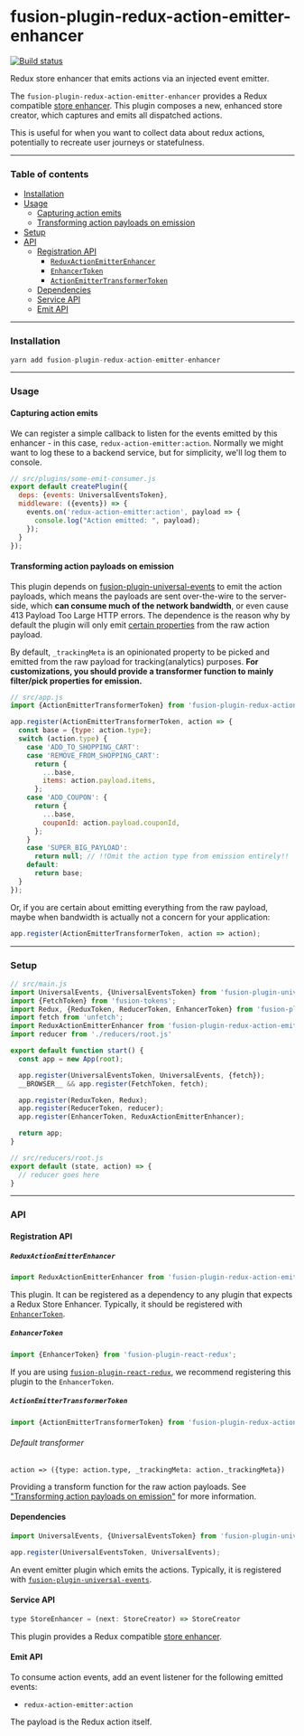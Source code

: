 # fusion-plugin-redux-action-emitter-enhancer

[![Build status](https://badge.buildkite.com/7a82192275779f6a8ba81f7d4a1b0d294256838faa1dfdf080.svg?branch=master)](https://buildkite.com/uberopensource/fusionjs)

Redux store enhancer that emits actions via an injected event emitter.

The `fusion-plugin-redux-action-emitter-enhancer` provides a Redux compatible [store enhancer](https://github.com/reactjs/redux/blob/master/docs/Glossary.md#store-enhancer).  This plugin composes a new, enhanced store creator, which captures and emits all dispatched actions.

This is useful for when you want to collect data about redux actions, potentially to recreate user journeys or statefulness.

---

### Table of contents

- [Installation](#installation)
- [Usage](#usage)
  - [Capturing action emits](#capturing-action-emits)
  - [Transforming action payloads on emission](#transforming-action-payloads-on-emission)
- [Setup](#setup)
- [API](#api)
  - [Registration API](#registration-api)
    - [`ReduxActionEmitterEnhancer`](#reduxactionemitterenhancer)
    - [`EnhancerToken`](#enhancertoken)
    - [`ActionEmitterTransformerToken`](#actionemittertransformertoken)
  - [Dependencies](#dependencies)
  - [Service API](#service-api)
  - [Emit API](#emit-api)

---

### Installation

```js
yarn add fusion-plugin-redux-action-emitter-enhancer
```

---

### Usage

#### Capturing action emits

We can register a simple callback to listen for the events emitted by this enhancer - in this case, `redux-action-emitter:action`.  Normally we might want to log these to a backend service, but for simplicity, we'll log them to console.

```js
// src/plugins/some-emit-consumer.js
export default createPlugin({
  deps: {events: UniversalEventsToken},
  middleware: ({events}) => {
    events.on('redux-action-emitter:action', payload => {
      console.log("Action emitted: ", payload);
    });
  }
});
```

#### Transforming action payloads on emission

This plugin depends on [fusion-plugin-universal-events](https://github.com/fusionjs/fusionjs/tree/master/fusion-plugin-universal-events) to emit the action payloads, which means the payloads are sent over-the-wire to the server-side, which **can consume much of the network bandwidth**, or even cause 413 Payload Too Large HTTP errors. The dependence is the reason why by default the plugin will only emit [certain properties](#default-transformer) from the raw action payload.

By default, `_trackingMeta` is an opinionated property to be picked and emitted from the raw payload for tracking(analytics) purposes. **For customizations, you should provide a transformer function to mainly filter/pick properties for emission.**

```js
// src/app.js
import {ActionEmitterTransformerToken} from 'fusion-plugin-redux-action-emitter-enhancer';

app.register(ActionEmitterTransformerToken, action => {
  const base = {type: action.type};
  switch (action.type) {
    case 'ADD_TO_SHOPPING_CART':
    case 'REMOVE_FROM_SHOPPING_CART':
      return {
        ...base,
        items: action.payload.items,
      };
    case 'ADD_COUPON': {
      return {
        ...base,
        couponId: action.payload.couponId,
      };
    }
    case 'SUPER_BIG_PAYLOAD':
      return null; // !!Omit the action type from emission entirely!!
    default:
      return base;
  }
});
```

Or, if you are certain about emitting everything from the raw payload, maybe when bandwidth is actually not a concern for your application:

```js
app.register(ActionEmitterTransformerToken, action => action);
```

---

### Setup

```js
// src/main.js
import UniversalEvents, {UniversalEventsToken} from 'fusion-plugin-universal-events';
import {FetchToken} from 'fusion-tokens';
import Redux, {ReduxToken, ReducerToken, EnhancerToken} from 'fusion-plugin-react-redux';
import fetch from 'unfetch';
import ReduxActionEmitterEnhancer from 'fusion-plugin-redux-action-emitter-enhancer';
import reducer from './reducers/root.js'

export default function start() {
  const app = new App(root);

  app.register(UniversalEventsToken, UniversalEvents, {fetch});
  __BROWSER__ && app.register(FetchToken, fetch);

  app.register(ReduxToken, Redux);
  app.register(ReducerToken, reducer);
  app.register(EnhancerToken, ReduxActionEmitterEnhancer);

  return app;
}

// src/reducers/root.js
export default (state, action) => {
  // reducer goes here
}
```

---

### API

#### Registration API

##### `ReduxActionEmitterEnhancer`

```js
import ReduxActionEmitterEnhancer from 'fusion-plugin-redux-action-emitter-enhancer';
```

This plugin.  It can be registered as a dependency to any plugin that expects a Redux Store Enhancer.  Typically, it should be registered with [`EnhancerToken`](#enhancertoken).

##### `EnhancerToken`

```js
import {EnhancerToken} from 'fusion-plugin-react-redux';
```

If you are using [`fusion-plugin-react-redux`](https://github.com/fusionjs/fusionjs/tree/master/fusion-plugin-react-redux), we recommend registering this plugin to the `EnhancerToken`.

##### `ActionEmitterTransformerToken`

```js
import {ActionEmitterTransformerToken} from 'fusion-plugin-redux-action-emitter-enhancer';
```
###### Default transformer
`action => ({type: action.type, _trackingMeta: action._trackingMeta})`

Providing a transform function for the raw action payloads. See ["Transforming action payloads on emission"](#transforming-action-payloads-on-emission) for more information.


#### Dependencies

```js
import UniversalEvents, {UniversalEventsToken} from 'fusion-plugin-universal-events';

app.register(UniversalEventsToken, UniversalEvents);
```

An event emitter plugin which emits the actions.  Typically, it is registered with [`fusion-plugin-universal-events`](https://github.com/fusionjs/fusionjs/tree/master/fusion-plugin-universal-events).

#### Service API

```js
type StoreEnhancer = (next: StoreCreator) => StoreCreator
```

This plugin provides a Redux compatible [store enhancer](https://github.com/reactjs/redux/blob/master/docs/Glossary.md#store-enhancer).

#### Emit API

To consume action events, add an event listener for the following emitted events:

- `redux-action-emitter:action`

The payload is the Redux action itself.
